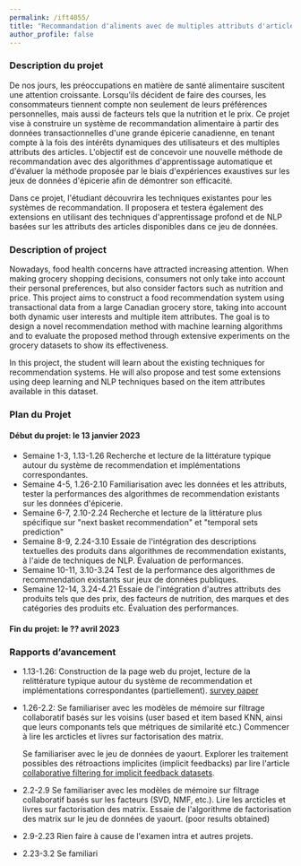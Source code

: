 ```yaml
---
permalink: /ift4055/
title: "Recommandation d'aliments avec de multiples attributs d'articles provenant de transactions d'épicerie à grande échelle"
author_profile: false 
---
```

### Description du projet
De nos jours, les préoccupations en matière de santé alimentaire suscitent une attention croissante. Lorsqu'ils décident de faire des courses, les consommateurs tiennent compte non seulement de leurs préférences personnelles, mais aussi de facteurs tels que la nutrition et le prix. Ce projet vise à construire un système de recommandation alimentaire à partir des données transactionnelles d'une grande épicerie canadienne, en tenant compte à la fois des intérêts dynamiques des utilisateurs et des multiples attributs des articles. L'objectif est de concevoir une nouvelle méthode de recommandation avec des algorithmes d'apprentissage automatique et d'évaluer la méthode proposée par le biais d'expériences exaustives sur les jeux de données d'épicerie afin de démontrer son efficacité.

Dans ce projet, l'étudiant découvrira les techniques existantes pour les systèmes de recommandation. Il proposera et testera également des extensions en utilisant des techniques d'apprentissage profond et de NLP basées sur les attributs des articles disponibles dans ce jeu de données.

### Description of project
Nowadays, food health concerns have attracted increasing attention. When making grocery shopping decisions, consumers not only take into account their personal preferences, but also consider factors such as nutrition and price. This project aims to construct a food recommendation system using transactional data from a large Canadian grocery store, taking into account both dynamic user interests and multiple item attributes. The goal is to design a novel recommendation method with machine learning algorithms and to evaluate the proposed method through extensive experiments on the grocery datasets to show its effectiveness.

In this project, the student will learn about the existing techniques for recommendation systems. He will also propose and test some extensions using deep learning and NLP techniques based on the item attributes available in this dataset.

###  Plan du Projet
#### Début du projet: le 13 janvier 2023
- Semaine 1-3, 1.13-1.26 Recherche et lecture de la littérature typique autour du système de recommendation et implémentations correspondantes. 
- Semaine 4-5, 1.26-2.10 Familiarisation avec les données et les attributs, tester la performances des algorithmes de recommendation existants sur les données d'épicerie.
- Semaine 6-7, 2.10-2.24 Recherche et lecture de la littérature plus spécifique sur "next basket recommendation" et "temporal sets prediction"
- Semaine 8-9, 2.24-3.10 Essaie de l'intégration des descriptions textuelles des produits dans algorithmes de recommendation existants, à l'aide de techniques de NLP. Évaluation de performances.
- Semaine 10-11, 3.10-3.24 Test de la performance des algorithmes de recommendation existants sur jeux de données publiques.  
- Semaine 12-14, 3.24-4.21 Essaie de l'intégration d'autres attributs des produits tels que des prix, des facteurs de nutrition, des marques et des catégories des produits etc. Évaluation des performances. 
#### Fin du projet: le ?? avril 2023

### Rapports d’avancement 
- 1.13-1.26: Construction de la page web du projet, lecture de la relittérature typique autour du système de recommendation et implémentations correspondantes (partiellement).
    [survey paper](https://www.sciencedirect.com/science/article/pii/S0950705113001044)

- 1.26-2.2: 
   Se familiariser avec les modèles de mémoire sur filtrage collaboratif basés sur les voisins (user based et item based KNN, ainsi que leurs componants tels que métriques de similarité etc.) Commencer à lire les arcticles et livres sur factorisation des matrix. 

   Se familiariser avec le jeu de données de yaourt. Explorer les traitement possibles des rétroactions implicites (implicit feedbacks) par lire l'article [collaborative filtering for implicit feedback datasets](https://ieeexplore.ieee.org/abstract/document/4781121).

- 2.2-2.9 Se familiariser avec les modèles de mémoire sur filtrage collaboratif basés sur les facteurs (SVD, NMF, etc.). Lire les arcticles et livres sur factorisation des matrix. Essaie de l'algorithme de factorisation des matrix sur le jeu de données de yaourt. (poor results obtained)

- 2.9-2.23 Rien faire à cause de l'examen intra et autres projets. 

- 2.23-3.2 Se familiari
